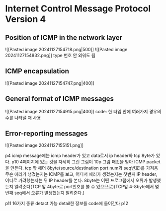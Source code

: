 # Internet Control Message Protocol Version 4
## Position of ICMP in the network layer
![[Pasted image 20241127154718.png|500]]
![[Pasted image 20241127154832.png]]
type 번호 안 외워도 됨
## ICMP encapsulation
![[Pasted image 20241127154747.png|400]]
## General format of ICMP messages
![[Pasted image 20241127154915.png|400]]
code: 한 타입 안에 여러가지 경우의 수를 나타낼 때 사용



## Error-reporting messages
![[Pasted image 20241127155151.png]]


p4
icmp message에는 icmp header가 있고 data로서 ip header와 tcp 8yte가 있다.
p10
4페이지에 있는 것을 자세히 그린 그림이 10p 그림
패킷을 받아 ICMP packet을 만든다.
tcp 앞 헤더 8byte(source/destination port num과 seq번호)를 가져옴 
무슨 에러가 생겼는지는 ICMP를 보고, 어디서 에러가 생겼는지는 첫번째 IP header, 어디로 가려했는지는 뒤 IP header를 본다.
8byte는 어떤 프로그램에서 오류가 발생했는지 알려준다(TCP 앞 4byte로 port번호를 볼 수 있으므로)(TCP앞 4-8byte에서 몇번째 seq에서 오류가 발생했는지 알려준다.)

p11
16가지 종류 detact 가능 detail한 정보를 code에 들어간다
p12
